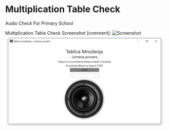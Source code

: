 # Multiplication Table Check
Audio Check For Primary School

Multiplication Table Check Screenshot
[comment]: ![Screenshot](file://Media/TablicaMnozenjaScreenshot.PNG)
![Screenshot](Media/TablicaMnozenjaScreenshot.PNG)
